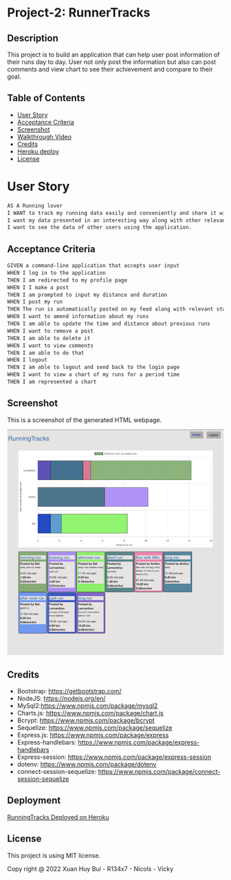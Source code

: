 # Project-2: RunnerTracks
## Description

This project is to build an application that can help user post information of their runs day to day. User not only post the information but also can post comments and view chart to see their achievement and compare to their goal.

## Table of Contents

- [User Story](#user-story)
- [Acceptance Criteria](#acceptance-criteria)
- [Screenshot](#screenshot)
- [Walkthrough Video](#walkthrough-video)
- [Credits](#credits)
- [Heroku deploy](#Deployment)
- [License](#License)

# User Story

```md
AS A Running lover
I WANT to track my running data easily and conveniently and share it with other users.
I want my data presented in an interesting way along with other relevant statistics.
I want to see the data of other users using the application.

```

## Acceptance Criteria

```md
GIVEN a command-line application that accepts user input
WHEN I log in to the application
THEN I am redirected to my profile page
WHEN I I make a post
THEN I am prompted to input my distance and duration
WHEN I post my run
THEN The run is automatically posted on my feed along with relevant statistics, such as min/km, total running time and total distance for a given period of time (week, month, year).
WHEN I want to amend information about my runs
THEN I am able to update the time and distance about previous runs
WHEN I want to remove a post
THEN I am able to delete it
WHEN I want to view comments
THEN I am able to do that
WHEN I logout
THEN I am able to logout and send back to the login page
WHEN I want to view a chart of my runs for a period time
THEN I am represented a chart
```

## Screenshot
This is a screenshot of the generated HTML webpage.

![RunningTracks application homepage](./assets/images/RunningTracks%20app%20screenshot.png)

## Credits
- Bootstrap: https://getbootstrap.com/
- NodeJS: https://nodejs.org/en/
- MySql2:https://www.npmjs.com/package/mysql2
- Charts.js: https://www.npmjs.com/package/chart.js
- Bcrypt: https://www.npmjs.com/package/bcrypt
- Sequelize: https://www.npmjs.com/package/sequelize
- Express.js: https://www.npmjs.com/package/express
- Express-handlebars: https://www.npmjs.com/package/express-handlebars
- Express-session: https://www.npmjs.com/package/express-session
- dotenv: https://www.npmjs.com/package/dotenv
- connect-session-sequelize: https://www.npmjs.com/package/connect-session-sequelize
 

## Deployment
[RunningTracks Deployed on Heroku](https://running-tracks.herokuapp.com/)

## License

This project is using MIT license.

Copy right @ 2022 Xuan Huy Bui - R134x7 - Nicols - Vicky
